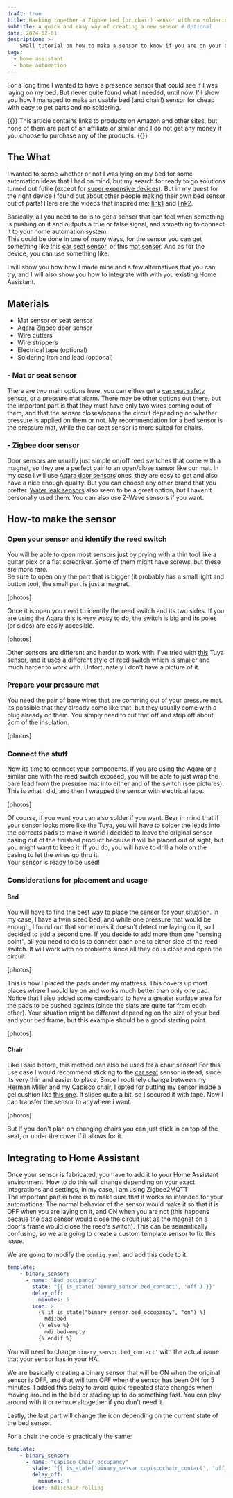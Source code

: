 ```yaml
---
draft: true
title: Hacking together a Zigbee bed (or chair) sensor with no soldering
subtitle: A quick and easy way of creating a new sensor # Optional
date: 2024-02-01
description: >-
    Small tutorial on how to make a sensor to know if you are on your bed or chair.
tags:
  - home assistant
  - home automation
---
```

For a long time I wanted to have a presence sensor that could see if I was laying on my bed.
But never quite found what I needed, until now. I'll show you how I managed to make an usable bed (and chair!)
sensor for cheap with easy to get parts and no soldering.
<!--more-->

{{<admonition title="Information" bg-color="#00ee88">}}
This article contains links to products on Amazon and other sites, but none of them are part of an affiliate or similar and I do not get any money if you choose to purchase any of the products. 
{{</admonition>}}

## The What
I wanted to sense whether or not I was lying on my bed for some automation ideas that I had on mind, but my search for ready to go solutions turned out futile (except for [super expensive devices](https://www.sleepnumber.com/)). But in my quest for the right device I found out about other people making their own bed sensor out of parts! Here are the videos that inspired me: [link1](link) and [link2](link2).  
 
Basically, all you need to do is to get a sensor that can feel when something is pushing on it and outputs a true or false signal, and something to connect it to your home automation system.  
This could be done in one of many ways, for the sensor you can get something like this [car seat sensor](link), or this [mat sensor](link). And as for the device, you can use something like.  
 
I will show you how how I made mine and a few alternatives that you can try, and I will also show you how to integrate with with you existing Home Assistant.  

## Materials

- Mat sensor or seat sensor
- Aqara Zigbee door sensor
- Wire cutters
- Wire strippers
- Electrical tape (optional)
- Soldering Iron and lead (optional)

### - Mat or seat sensor

There are two main options here, you can either get a [car seat safety sensor](https://www.amazon.com/gp/product/B09WDCWX8K/ref=ppx_yo_dt_b_search_asin_title?ie=UTF8&psc=1), or a [pressure mat alarm](https://www.amazon.com/gp/product/B00GUNX7WY/ref=ppx_yo_dt_b_search_asin_title?ie=UTF8&psc=1). There may be other options out there, but the important part is that they must have only two wires coming oout of them, and that the sensor closes/opens the circuit depending on whether pressure is applied on them or not. My recommendation for a bed sensor is the pressure mat, while the car seat sensor is more suited for chairs.

### - Zigbee door sensor

Door sensors are usually just simple on/off reed switches that come with a magnet, so they are a perfect pair to an open/close sensor like our mat. In my case I will use [Aqara door sensors](https://www.amazon.com/s?k=aqara+door+sensor&crid=13UU5JI6Y5976&sprefix=aqara+door+senso%2Caps%2C123&ref=nb_sb_noss_2) ones, they are easy to get and also have a nice enough quality. But you can choose any other brand that you preffer. 
[Water leak sensors](https://www.amazon.com/Aqara-Water-Leak-Sensor-Kit/dp/B09WQPJBTQ/ref=sr_1_5?crid=1C3GQ7KP397QR&qid=1707037192&sprefix=aqara%20water,aps,146) also seem to be a great option, but I haven't personally used them.
You can also use Z-Wave sensors if you want.

## How-to make the sensor

### Open your sensor and identify the reed switch

You will be able to open most sensors just by prying with a thin tool like a guitar pick or a flat scredriver.
Some of them might have screws, but these are more rare.  
Be sure to open only the part that is bigger (it probably has a small light and button too), the small part is just a magnet.  

[photos]  

Once it is open you need to identify the reed switch and its two sides. If you are using the Aqara this is very wasy to do, the switch is big and its poles (or sides) are easily accesible.  

[photos]  

Other sensors are different and harder to work with. I've tried with [this](https://www.amazon.com/gp/product/B09W8F3ZV1/ref=ppx_yo_dt_b_search_asin_title?ie=UTF8&th=1) Tuya sensor, and it uses a different style of reed switch which is smaller and much harder to work with. Unfortunately I don't have a picture of it.

### Prepare your pressure mat

You need the pair of bare wires that are comming out of your pressure mat. Its possible that they already come like that, but they usually come with a plug already on them. You simply need to cut that off and strip off about 2cm of the insulation.  

[photos]  

### Connect the stuff

Now its time to connect your components. If you are using the Aqara or a similar one with the reed switch exposed, you will be able to just wrap the bare lead from the presusre mat into either and of the switch (see pictures). This is what I did, and then I wrapped the sensor with electrical tape.  

[photos]  

Of course, if you want you can also solder if you want. Bear in mind that if your sensor looks more like the Tuya, you will have to solder the leads into the corrects pads to make it work!
I decided to leave the original sensor casing out of the finished product because it will be placed out of sight, but you might want to keep it. If you do, you will have to drill a hole on the casing to let the wires go thru it.  
Your sensor is ready to be used!

### Considerations for placement and usage  

#### Bed

You will have to find the best way to place the sensor for your situation. In my case, I have a twin sized bed, and while one pressure mat would be enough, I found out that sometimes it doesn't detect me laying on it, so I decided to add a second one. If you decide to add more than one "sensing point", all you need to do is to connect each one to either side of the reed switch. It will work with no problems since all they do is close and open the circuit.  

[photos]  

This is how I placed the pads under my mattress. This covers up most places where I would lay on and works much better than only one pad. Notice that I also added some cardboard to have a greater surface area for the pads to be pushed againts (since the slats are quite far from each other). Your situation might be different depending on the size of your bed and your bed frame, but this example should be a good starting point.  

[photos]  

#### Chair

Like I said before, this method can also be used for a chair sensor! For this use case I would recommend sticking to the [car seat](link) sensor instead, since its very thin and easier to place. Since I routinely change between my Herman Miller and my Capisco chair, I opted for putting my sensor inside a gel cushion like [this one](link). It slides quite a bit, so I secured it with tape. Now I can transfer the sensor to anywhere i want.  

[photos]  

But If you don't plan on changing chairs you can just stick in on top of the seat, or under the cover if it allows for it.  

## Integrating to Home Assistant

Once your sensor is fabricated, you have to add it to your Home Assistant environment. How to do this will change depending on your exact integrations and settings, in my case, I am using Zigbee2MQTT  
The important part is here is to make sure that it works as intended for your automations. The normal behavior of the sensor would make it so that it is OFF when you are laying on it, and ON when you are not (this happens becaue the pad sensor would close the circuit just as the magnet on a door's frame would close the reed's switch). This can be semantically confusing, so we are going to create a custom template sensor to fix this issue.  

We are going to modify the `config.yaml` and add this code to it:
```yaml
template:
    - binary_sensor:
      - name: "Bed occupancy"
        state: "{{ is_state('binary_sensor.bed_contact', 'off') }}"
        delay_off:
          minutes: 5
        icon: >
          {% if is_state("binary_sensor.bed_occupancy", "on") %}
            mdi:bed
          {% else %}
            mdi:bed-empty
          {% endif %}
```
You will need to change `binary_sensor.bed_contact'` with the actual name that your sensor has in your HA.  
 
We are basically creating a binary sensor that will be ON when the original sensor is OFF, and that will turn OFF when the sensor has been ON for 5 minutes. I added this delay to avoid quick repeated state changes when moving around in the bed or stading up to do something fast. You can play around with it or remote altogether if you don't need it.  

Lastly, the last part will change the icon depending on the current state of the bed sensor.  

For a chair the code is practically the same:  
```yaml
template:
    - binary_sensor:
      - name: "Capisco Chair occupancy"
        state: "{{ is_state('binary_sensor.capiscochair_contact', 'off') }}"
        delay_off:
          minutes: 3
        icon: mdi:chair-rolling
```


